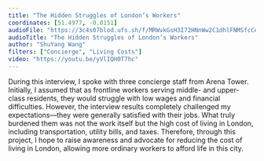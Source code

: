 ```yaml
---
title: "The Hidden Struggles of London’s Workers"
coordinates: [51.4977, -0.0151]
audioFile: "https://3c4s07blod.ufs.sh/f/MRWvkGsH3I72HNnWw2C1dhlFNMSfcCeLuRpta03IX7ok8sPz"
audioTitle: "The Hidden Struggles of London’s Workers"
author: "ShuYang Wang"
filters: ["Concierge", "Living Costs"]
video: "https://youtu.be/yVlIQH0T7hc"
---
```


During this interview, I spoke with three concierge staff from Arena Tower. Initially, I assumed that as frontline workers serving middle- and upper-class residents, they would struggle with low wages and financial difficulties. However, the interview results completely challenged my expectations—they were generally satisfied with their jobs. What truly burdened them was not the work itself but the high cost of living in London, including transportation, utility bills, and taxes. Therefore, through this project, I hope to raise awareness and advocate for reducing the cost of living in London, allowing more ordinary workers to afford life in this city.
